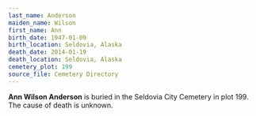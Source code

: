 ```yaml
---
last_name: Anderson
maiden_name: Wilson
first_name: Ann
birth_date: 1947-01-09
birth_location: Seldovia, Alaska
death_date: 2014-01-19
death_location: Seldovia, Alaska
cemetery_plot: 199
source_file: Cemetery Directory
---
```

**Ann Wilson  Anderson** is buried in the Seldovia City Cemetery in plot 199.  The cause of death is unknown.




